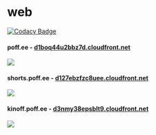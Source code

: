 # web

[![Codacy Badge](https://api.codacy.com/project/badge/Grade/080b62e0b91346759273378ec12422ff)](https://app.codacy.com/gh/poff-bnff/tartuff?utm_source=github.com&utm_medium=referral&utm_content=poff-bnff/tartuff&utm_campaign=Badge_Grade_Settings)

#### poff.ee - [d1boq44u2bbz7d.cloudfront.net](https://d1boq44u2bbz7d.cloudfront.net)
![](https://codebuild.eu-central-1.amazonaws.com/badges?uuid=eyJlbmNyeXB0ZWREYXRhIjoiOXB4MUc4YkVnRkF2UGxBczZBSVlvdGFnaktDUC9nemgvdXI0ekk0ejBjMFRkNGtQWEF2TTRHV2RQbFdiMWtCdTRsM2ZYVm1JNkZ6SE9LWDA2U1pWVlFzPSIsIml2UGFyYW1ldGVyU3BlYyI6InIwUy9GcktsV20yc3VmUkYiLCJtYXRlcmlhbFNldFNlcmlhbCI6MX0%3D&branch=master)

#### shorts.poff.ee - [d127ebzfzc8uee.cloudfront.net](https://d127ebzfzc8uee.cloudfront.net)
![](https://codebuild.eu-central-1.amazonaws.com/badges?uuid=eyJlbmNyeXB0ZWREYXRhIjoiQitRTFFzd21KekhSZU5mejRBTG5GS3JTTVZjMEd1QVpvdVFSZVA2STFvcnpqb3l4amg4bDRTeCtEcEdSRTJMZ0pJR2JnUk9zMHpIWnNIWWQzY0dlb1pJPSIsIml2UGFyYW1ldGVyU3BlYyI6Ik5TZHVKaUl6cEZkb0hKTnYiLCJtYXRlcmlhbFNldFNlcmlhbCI6MX0%3D&branch=master)

#### kinoff.poff.ee - [d3nmy38epsblt9.cloudfront.net](https://d3nmy38epsblt9.cloudfront.net)
![](https://codebuild.eu-central-1.amazonaws.com/badges?uuid=eyJlbmNyeXB0ZWREYXRhIjoibGNQeVJ0dzk5UGJkREp5ZWxGSHNGTC9PZnVybis2a0lFOW02a0hReWFFZFA5MTFsUEFQVlp2emhhUGtnNXd2eHFYcVd6UEE4OGZoVytmWHhlY0RBMEU0PSIsIml2UGFyYW1ldGVyU3BlYyI6IjYxWjFRTW45SVZwSTlEMkgiLCJtYXRlcmlhbFNldFNlcmlhbCI6MX0%3D&branch=master)
